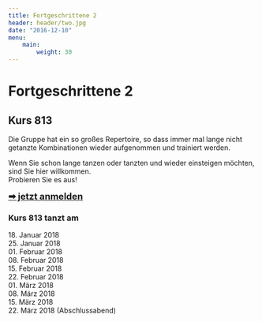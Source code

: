 ```yaml
---
title: Fortgeschrittene 2
header: header/two.jpg
date: "2016-12-10"
menu:
    main:
        weight: 30
---
```


# Fortgeschrittene 2
## Kurs 813

Die Gruppe hat ein so großes Repertoire, so dass immer mal lange nicht getanzte Kombinationen wieder aufgenommen und trainiert werden.

Wenn Sie schon lange tanzen oder tanzten und wieder einsteigen möchten, sind Sie hier willkommen.  
Probieren Sie es aus!

<span style="font-size: 1.3em;">**[➡ jetzt anmelden](kontakt)**</span>

### Kurs 813 tanzt am

18\. Januar 2018  
25\. Januar 2018  
01\. Februar 2018  
08\. Februar 2018  
15\. Februar 2018  
22\. Februar 2018  
01\. März 2018  
08\. März 2018  
15\. März 2018  
22\. März 2018 (Abschlussabend)  
